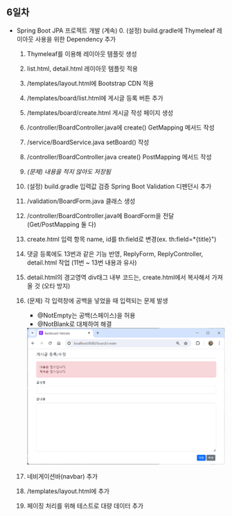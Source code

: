 ## 6일차
- Spring Boot JPA 프로젝트 개발 (계속)
    0. (설정) build.gradle에 Thymeleaf 레이아웃 사용을 위한 Dependency 추가
    1. Thymeleaf를 이용해 레이아웃 템플릿 생성
    2. list.html, detail.html 레이아웃 템플릿 적용
    3. /templates/layout.html에 Bootstrap CDN 적용
    4. /templates/board/list.html에 게시글 등록 버튼 추가
    5. /templates/board/create.html 게시글 작성 페이지 생성
    6. /controller/BoardController.java에 create() GetMapping 메서드 작성
    7. /service/BoardService.java setBoard() 작성
    8. /controller/BoardController.java create() PostMapping 메서드 작성
    9. _(문제) 내용을 적지 않아도 저장됨_
    10. (설정) build.gradle 입력값 검증 Spring Boot Validation 디펜던시 추가
    11. /validation/BoardForm.java 클래스 생성
    12. /controller/BoardController.java에 BoardForm을 전달 (Get/PostMapping 둘 다)
    13. create.html 입력 항목 name, id를 th:field로 변경(ex. th:field=*{title}")
    14. 댓글 등록에도 13번과 같은 기능 반영, ReplyForm, ReplyController, detail.html 작업 (11번 ~ 13번 내용과 유사)
    15. detail.html의 경고영역 div태그 내부 코드는, create.html에서 복사해서 가져올 것 (오타 방지)
    16. (문제) 각 입력창에 공백을 넣었을 때 입력되는 문제 발생 
        - @NotEmpty는 공백(스페이스)을 허용
        - @NotBlank로 대체하여 해결

		<img src="https://raw.githubusercontent.com/Koeyh/study-springboot-2024/main/images/sp005.png" width="730">
		

    17. 네비게이션바(navbar) 추가
    18. /templates/layout.html에 추가
    19. 페이징 처리를 위해 테스트로 대량 데이터 추가
